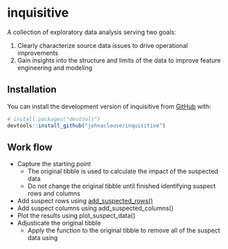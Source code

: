 # inquisitive

<!-- badges: start -->
<!-- badges: end -->

A collection of exploratory data analysis serving two goals:

1) Clearly characterize source data issues to drive operational improvements
2) Gain insights into the structure and limits of the data to improve feature engineering and modeling

## Installation

You can install the development version of inquisitive from [GitHub](https://github.com/) with:

``` r
# install.packages("devtools")
devtools::install_github("johnaclouse/inquisitive")
```

## Work flow

* Capture the starting point
  + The original tibble is used to calculate the impact of the suspected data
  + Do not change the original tibble until finished identifying suspect rows and columns
* Add suspect rows using [add_suspected_rows()](man/add_suspected_columns.Rd)
* Add suspect columns using add_suspected_columns()
* Plot the results using plot_suspect_data()
* Adjusticate the original tibble
  + Apply the function to the original tibble to remove all of the suspect data using 
  



